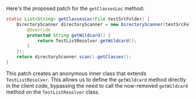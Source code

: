 Here's the proposed patch for the `getClassesLoc` method:

```java
static List<String> getClassesLoc(File testSrcFolder) {
    DirectoryScanner directoryScanner = new DirectoryScanner(testSrcFolder, new TestListResolver() {
        @Override
        protected String getWildcard() {
            return TestListResolver.getWildcard();
        }
    });
    return directoryScanner.scan().getClasses();
}
```

This patch creates an anonymous inner class that extends `TestListResolver`. This allows us to define the `getWildcard` method directly in the client code, bypassing the need to call the now-removed `getWildcard` method on the `TestListResolver` class.